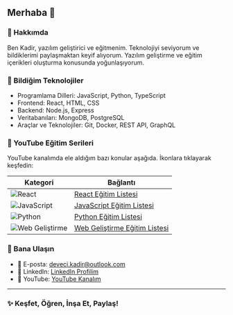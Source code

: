 ## Merhaba 👋

<!--
**DKadir13/DKadir13** deposu, bu `README.md` dosyası sayesinde GitHub profilinde görünür hale gelir.
-->

### 🔬 Hakkımda

Ben Kadir, yazılım geliştirici ve eğitmenim. Teknolojiyi seviyorum ve bildiklerimi paylaşmaktan keyif alıyorum. Yazılım geliştirme ve eğitim içerikleri oluşturma konusunda yoğunlaşıyorum.

### 🔧 Bildiğim Teknolojiler

- Programlama Dilleri: JavaScript, Python, TypeScript
- Frontend: React, HTML, CSS
- Backend: Node.js, Express
- Veritabanıları: MongoDB, PostgreSQL
- Araçlar ve Teknolojiler: Git, Docker, REST API, GraphQL

### 🎥 YouTube Eğitim Serileri

YouTube kanalımda ele aldığım bazı konular aşağıda. İkonlara tıklayarak keşfedin:

| **Kategori**            | **Bağlantı** |  
|--------------------------|----------|
| ![React](https://img.icons8.com/color/48/000000/react-native.png) | [React Eğitim Listesi]([https://www.youtube.com/playlist?list=YOUR_REACT_PLAYLIST_ID](https://youtube.com/playlist?list=PLa7pBXVZnLfrjjabpTjO6ArKKmjYBok-y&si=j58x0jOGAp9sQDMf)](https://youtube.com/playlist?list=PLa7pBXVZnLfrjjabpTjO6ArKKmjYBok-y&si=joB1E4n0hHAsb81_)) |
| ![JavaScript](https://img.icons8.com/color/48/000000/javascript.png) | [JavaScript Eğitim Listesi](https://www.youtube.com/playlist?list=YOUR_JS_PLAYLIST_ID](https://youtube.com/playlist?list=PLa7pBXVZnLfp57MJ4wH0MQC84aUdrQecf&si=NAczJc9VYjgv6gQ_)) |
| ![Python](https://img.icons8.com/color/48/000000/python.png) | [Python Eğitim Listesi](https://www.youtube.com/playlist?list=YOUR_PYTHON_PLAYLIST_ID](https://youtube.com/playlist?list=PLa7pBXVZnLfqNhe_hTBOd22_jeOQFKHHn&si=oEY2OfaLHAYcwqiO)) |
| ![Web Geliştirme](https://img.icons8.com/color/48/000000/html-5.png) | [Web Geliştirme Eğitim Listesi](https://youtube.com/playlist?list=PLa7pBXVZnLfo-WKsciDh5obtBT0jkHudj&si=iF1T5ySYGvLhg6Mu) |

### 📧 Bana Ulaşın

- 📩 E-posta: [deveci.kadir@outlook.com](mailto:deveci.kadir@outlook.com)
- 🔗 LinkedIn: [LinkedIn Profilim](https://linkedin.com/in/devecikadir14)
- 🎥 YouTube: [YouTube Kanalım](https://www.youtube.com/@vavisoft)
---

### ✨ **Keşfet, Öğren, İnşa Et, Paylaş!**
